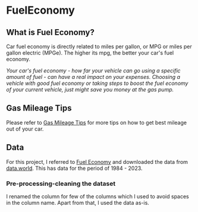 # FuelEconomy
 
## What is Fuel Economy?
Car fuel economy is directly related to miles per gallon, or MPG or miles per gallon electric (MPGe). The higher its mpg, the better your car's fuel economy.

*Your car's fuel economy - how far your vehicle can go using a specific amount of fuel - can have a real impact on your expenses. Choosing a vehicle with good fuel economy or taking steps to boost the fuel economy of your current vehicle, just might save you money at the gas pump.*

## Gas Mileage Tips
Please refer to [Gas Mileage Tips](https://www.fueleconomy.gov/feg/drive.shtml) for more tips on how to get best mileage out of your car. 

## Data 
For this project, I referred to [Fuel Economy](https://www.fueleconomy.gov/) and downloaded the data from [data.world](https://data.world/project-data-viz/vehicle-mpg-1984-to-2023-pdv-02-2023). This has data for the period of 1984 - 2023.

### Pre-processing-cleaning the dataset
I renamed the column for few of the columns which I used to avoid spaces in the column name. Apart from that, I used the data as-is.

